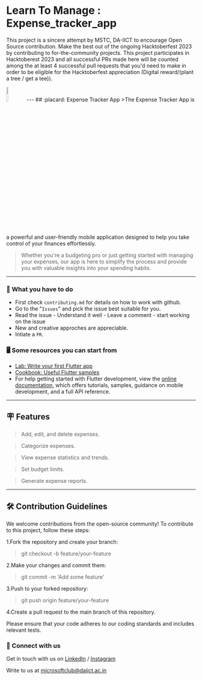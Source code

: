 # Learn To Manage : Expense_tracker_app

This project is a sincere attempt by MSTC, DA-IICT to encourage Open Source contribution. Make the best out of the ongoing Hacktoberfest 2023 by contributing to for-the-community projects. This project participates in Hacktoberest 2023 and all successful PRs made here will be counted among the at least 4 successful pull requests that you'd need to make in order to be eligible for the Hacktoberfest appreciation (Digital reward/(plant a tree / get a tee)).

<img src="https://res.cloudinary.com/dbvyvfe61/image/upload/v1619799241/Cicada%203301:%20Reinvented/MSTC_ffmo9v.png" width="10%">
---
## :placard: Expense Tracker App
>The Expense Tracker App is a powerful and user-friendly mobile application designed to help you take control of your finances effortlessly.

>Whether you're a budgeting pro or just getting started with managing your expenses, our app is here to simplify the process and provide you with valuable insights into your spending habits.
---

### :dart: What you have to do
* First check `contributing.md` for details on how to work with github.
* Go to the "`Issues`" and pick the issue best suitable for you. 
* Read the issue - Understand it well - Leave a comment - start working on the issue
* New and creative approches are appreciable.
* Intiate a `PR`.

### :desktop_computer: Some resources you can start from

- [Lab: Write your first Flutter app](https://docs.flutter.dev/get-started/codelab)
- [Cookbook: Useful Flutter samples](https://docs.flutter.dev/cookbook)
- For help getting started with Flutter development, view the
[online documentation](https://docs.flutter.dev/), which offers tutorials,
samples, guidance on mobile development, and a full API reference.

---

## :placard: Features
>Add, edit, and delete expenses.

>Categorize expenses.

>View expense statistics and trends.

>Set budget limits.

>Generate expense reports.

---
## :hammer_and_wrench: Contribution Guidelines
We welcome contributions from the open-source community! To contribute to this project, follow these steps:

1.Fork the repository and create your branch:

>git checkout -b feature/your-feature

2.Make your changes and commit them:

>git commit -m 'Add some feature'

3.Push to your forked repository:

>git push origin feature/your-feature

4.Create a pull request to the main branch of this repository.

Please ensure that your code adheres to our coding standards and includes relevant tests.

### 🔗 Connect with us
Get in touch with us on [LinkedIn](https://www.linkedin.com/in/microsoft-student-technical-club-daiict/) / [Instagram](https://www.instagram.com/mstc.daiict/)

Write to us at microsoftclub@daiict.ac.in

